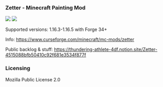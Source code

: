 ### Zetter - Minecraft Painting Mod

[![](http://cf.way2muchnoise.eu/zetter.svg)](https://www.curseforge.com/minecraft/mc-mods/zetter
) [![](http://cf.way2muchnoise.eu/versions/zetter.svg)](https://www.curseforge.com/minecraft/mc-mods/zetter
)

Supported versions: 1.16.3-1.16.5 with Forge 34+

Info: https://www.curseforge.com/minecraft/mc-mods/zetter

Public backlog & stuff: https://thundering-athlete-4df.notion.site/Zetter-4515088bfb50410c92f681e3534f877f

### Licensing

Mozilla Public License 2.0
